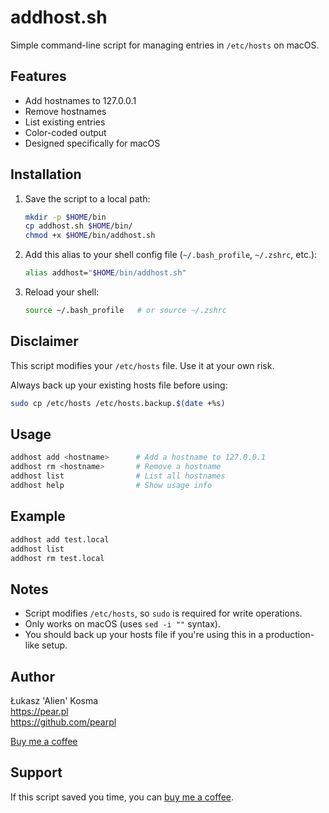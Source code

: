 # addhost.sh

Simple command-line script for managing entries in `/etc/hosts` on macOS.

## Features

- Add hostnames to 127.0.0.1
- Remove hostnames
- List existing entries
- Color-coded output
- Designed specifically for macOS

## Installation

1. Save the script to a local path:
   ```sh
   mkdir -p $HOME/bin
   cp addhost.sh $HOME/bin/
   chmod +x $HOME/bin/addhost.sh
   ```

2. Add this alias to your shell config file (`~/.bash_profile`, `~/.zshrc`, etc.):
   ```sh
   alias addhost="$HOME/bin/addhost.sh"
   ```

3. Reload your shell:
   ```sh
   source ~/.bash_profile   # or source ~/.zshrc
   ```

## Disclaimer

This script modifies your `/etc/hosts` file. Use it at your own risk.

Always back up your existing hosts file before using:

```sh
sudo cp /etc/hosts /etc/hosts.backup.$(date +%s)
```
   

## Usage

```sh
addhost add <hostname>      # Add a hostname to 127.0.0.1
addhost rm <hostname>       # Remove a hostname
addhost list                # List all hostnames
addhost help                # Show usage info
```

## Example

```sh
addhost add test.local
addhost list
addhost rm test.local
```

## Notes

- Script modifies `/etc/hosts`, so `sudo` is required for write operations.
- Only works on macOS (uses `sed -i ""` syntax).
- You should back up your hosts file if you're using this in a production-like setup.

## Author

Łukasz 'Alien' Kosma  
https://pear.pl  
https://github.com/pearpl

[Buy me a coffee](https://buymeacoffee.com/alienatedalien)

## Support

If this script saved you time, you can [buy me a coffee](https://buymeacoffee.com/alienatedalien).
